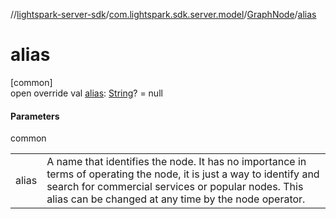 //[lightspark-server-sdk](../../../index.md)/[com.lightspark.sdk.server.model](../index.md)/[GraphNode](index.md)/[alias](alias.md)

# alias

[common]\
open override val [alias](alias.md): [String](https://kotlinlang.org/api/latest/jvm/stdlib/kotlin/-string/index.html)? = null

#### Parameters

common

| | |
|---|---|
| alias | A name that identifies the node. It has no importance in terms of operating the node, it is just a way to identify and search for commercial services or popular nodes. This alias can be changed at any time by the node operator. |
